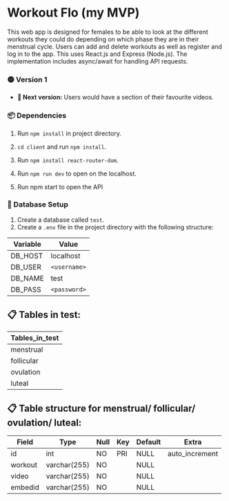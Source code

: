 # Workout Flo (my MVP)

This web app is designed for females to be able to look at the different workouts they could do depending on which phase they are in their menstrual cycle. 
Users can add and delete workouts as well as register and log in to the app.
This uses React.js and Express (Node.js). The implementation includes async/await for handling API requests.

### 🟡 Version 1

- **🌱 Next version:** Users would have a section of their favourite videos.
  
### 📦 Dependencies

1. Run `npm install` in project directory.

2. `cd client` and run `npm install`.

3. Run `npm install react-router-dom`.

4. Run `npm run dev` to open on the localhost.

5. Run npm start to open the API

### 💾 Database Setup

1. Create a database called `test`.
2. Create a `.env` file in the project directory with the following structure:

| Variable | Value         |
| -------- | ------------- |
| DB_HOST  | localhost     |
| DB_USER  | `<username>`  |
| DB_NAME  | test          |
| DB_PASS  | `<password>`  |

## 📋 Tables in test:

| Tables_in_test          |
| ----------------------- |
| menstrual               |
| follicular              |
| ovulation               |
| luteal                  |

## 📋 Table structure for menstrual/ follicular/ ovulation/ luteal:

| Field         | Type          | Null | Key | Default | Extra          |
| ------------- | ------------  | ---- | --- | ------- | -------------- |
| id            | int           | NO   | PRI | NULL    | auto_increment |
| workout       | varchar(255)  | NO   |     | NULL    |                |
| video         | varchar(255)  | NO   |     | NULL    |                |
| embedid       | varchar(255)  | NO   |     | NULL    |                |



